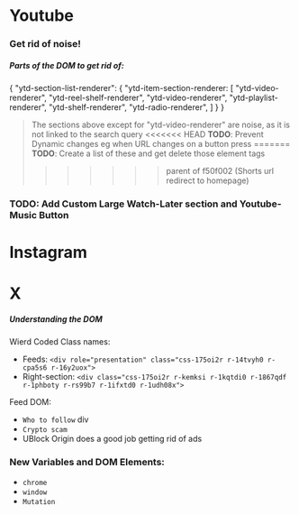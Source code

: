 # Youtube
### Get rid of noise!
##### Parts of the DOM to get rid of:
{
    "ytd-section-list-renderer": {
        "ytd-item-section-renderer: [
            "ytd-video-renderer",
            "ytd-reel-shelf-renderer",
            "ytd-video-renderer",
            "ytd-playlist-renderer",
            "ytd-shelf-renderer",
            "ytd-radio-renderer",
        ]
    }
}
> The sections above except for "ytd-video-renderer" are noise, as it is not linked to the search query 
<<<<<<< HEAD
> **TODO**: Prevent Dynamic changes eg when URL changes on a button press
=======
> **TODO**: Create a list of these and get delete those element tags 
>>>>>>> parent of f50f002 (Shorts url redirect to homepage)

### TODO: Add Custom Large Watch-Later section and Youtube-Music Button

# Instagram

# X
##### Understanding the DOM
Wierd Coded Class names:
- Feeds: `<div role="presentation" class="css-175oi2r r-14tvyh0 r-cpa5s6 r-16y2uox">`
- Right-section: `<div class="css-175oi2r r-kemksi r-1kqtdi0 r-1867qdf r-1phboty r-rs99b7 r-1ifxtd0 r-1udh08x">`

Feed DOM:
- `Who to follow` div
- `Crypto scam`
- UBlock Origin does a good job getting rid of ads


### New Variables and DOM Elements:
- `chrome`
- `window`
- `Mutation`